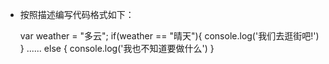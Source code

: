- 按照描述编写代码格式如下：

    var weather = "多云";
    if(weather == "晴天"){
       console.log('我们去逛街吧!')
    }
    ......
    else {
        console.log('我也不知道要做什么')
    }